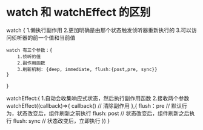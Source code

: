 # watch 和 watchEffect 的区别

watch {
    1.懒执行副作用
    2.更加明确是由那个状态触发侦听器重新执行的
    3.可以访问侦听器的前一个值和当前值

    watch 有三个参数：{
        1.侦听的值
        2.副作用函数
        3.刷新机制: {deep, immediate, flush:{post,pre, sync}}
    }
}

watchEffect:{
    1.自动会收集响应式状态，然后执行副作用函数
    2.接收两个参数
    watchEffect((callback)=>{
      callback() // 清除副作用
    },{
        flush：pre  // 默认行为，状态改变后，组件刷新之前执行
        flush: post  // 状态改变后，组件刷新之后执行
        flush: sync //  状态改变后，立即执行
    })
}
